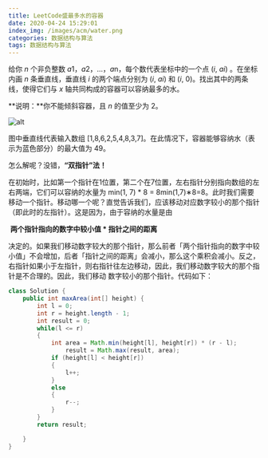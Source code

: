```yaml
---
title: LeetCode盛最多水的容器
date: 2020-04-24 15:29:01
index_img: /images/acm/water.png
categories: 数据结构与算法
tags: 数据结构与算法
---
```


给你 *n* 个非负整数 *a*1，*a*2，...，*a*n，每个数代表坐标中的一个点 (*i*, *ai*) 。在坐标内画 *n* 条垂直线，垂直线 *i* 的两个端点分别为 (*i*, *ai*) 和 (*i*, 0)。找出其中的两条线，使得它们与 *x* 轴共同构成的容器可以容纳最多的水。

**说明：**你不能倾斜容器，且 *n* 的值至少为 2。

![alt](/Ouyang/images/acm/water.png)

图中垂直线代表输入数组 [1,8,6,2,5,4,8,3,7]。在此情况下，容器能够容纳水（表示为蓝色部分）的最大值为 49。

怎么解呢？没错，**“双指针”法！**

​        在初始时，比如第一个指针在1位置，第二个在7位置，左右指针分别指向数组的左右两端，它们可以容纳的水量为 min(1, 7) * 8 = 8min(1,7)∗8=8。此时我们需要移动一个指针。移动哪一个呢？直觉告诉我们，应该移动对应数字较小的那个指针（即此时的左指针）。这是因为，由于容纳的水量是由

​                                                    **两个指针指向的数字中较小值 * 指针之间的距离**

决定的。如果我们移动数字较大的那个指针，那么前者「两个指针指向的数字中较小值」不会增加，后者「指针之间的距离」会减小，那么这个乘积会减小。反之，右指针如果小于左指针，则右指针往左边移动，因此，我们移动数字较大的那个指针是不合理的。因此，我们移动 数字较小的那个指针。代码如下：

```java
class Solution {
    public int maxArea(int[] height) {
        int l = 0;
        int r = height.length - 1;
        int result = 0;
        while(l <= r) 
        {
            int area = Math.min(height[l], height[r]) * (r - l);
                result = Math.max(result, area);
            if (height[l] < height[r])
            {
                l++;
            }
            else 
            {
                r--;
            }
        }
        return result;

    }
}
```



  

